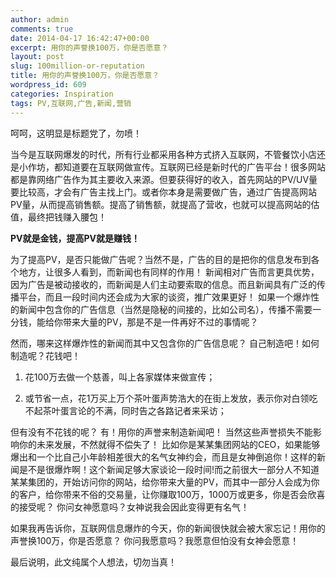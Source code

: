 ```yaml
---
author: admin
comments: true
date: 2014-04-17 16:42:47+00:00
excerpt: 用你的声誉换100万，你是否愿意？
layout: post
slug: 100million-or-reputation
title: 用你的声誉换100万，你是否愿意？
wordpress_id: 609
categories: Inspiration
tags: PV,互联网,广告,新闻,营销
---
```


呵呵，这明显是标题党了，勿喷！

当今是互联网爆发的时代，所有行业都采用各种方式挤入互联网，不管餐饮小店还是小作坊，都知道要在互联网做宣传。互联网已经是新时代的广告平台！很多网站都是靠网络广告作为其主要收入来源。但要获得好的收入，首先网站的PV/UV量要比较高，才会有广告主找上门。或者你本身是需要做广告，通过广告提高网站PV量，从而提高销售额。提高了销售额，就提高了营收，也就可以提高网站的估值，最终把钱赚入腰包！

**PV就是金钱，提高PV就是赚钱！**

为了提高PV，是否只能做广告呢？当然不是，广告的目的是把你的信息发布到各个地方，让很多人看到，而新闻也有同样的作用！
新闻相对广告而言更具优势，因为广告是被动接收的，而新闻是人们主动要索取的信息。而且新闻具有广泛的传播平台，而且一段时间内还会成为大家的谈资，推广效果更好！ 如果一个爆炸性的新闻中包含你的广告信息（当然是隐秘的间接的，比如公司名），传播不需要一分钱，能给你带来大量的PV，那是不是一件再好不过的事情呢？

然而，哪来这样爆炸性的新闻而其中又包含你的广告信息呢？ 自己制造吧！如何制造呢？花钱吧！



	
  1. 花100万去做一个慈善，叫上各家媒体来做宣传；

	
  2. 或节省一点，花1万买上万个茶叶蛋声势浩大的在街上发放，表示你对白领吃不起茶叶蛋言论的不满，同时告之各路记者来采访；



但有没有不花钱的呢？ 有！用你的声誉来制造新闻吧！ 当然这些声誉损失不能影响你的未来发展，不然就得不偿失了！ 
比如你是某某集团网站的CEO，如果能够爆出和一个比自己小年龄相差很大的名气女神约会，而且是女神倒追你！这样的新闻是不是很爆炸啊！这个新闻足够大家谈论一段时间!而之前很大一部分人不知道某某集团的，开始访问你的网站，给你带来大量的PV，而其中一部分人会成为你的客户，给你带来不俗的交易量，让你赚取100万，1000万或更多，你是否会欣喜的接受呢？ 你问女神愿意吗？女神说我会因此变得更有名气！

如果我再告诉你，互联网信息爆炸的今天，你的新闻很快就会被大家忘记！用你的声誉换100万，你是否愿意？
你问我愿意吗？我愿意但怕没有女神会愿意！

最后说明，此文纯属个人想法，切勿当真！ 



